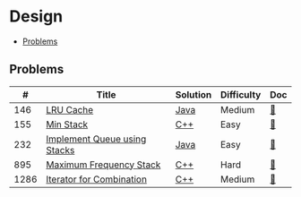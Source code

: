 # Design

- [Problems](#problems)

## Problems

| #   | Title | Solution | Difficulty | Doc |
| --- | ----- | -------- | ---------- | --- |
| 146 | [LRU Cache](https://leetcode.com/problems/lru-cache/) | [Java](../../code/java/146.java) | Medium | [📃](../../docs/146.%20LRU%20Cache.md) |
| 155 | [Min Stack](https://leetcode.com/problems/min-stack/) | [C++](../../code/cpp/155.cpp) | Easy | [📃](../../docs/155.%20Min%20Stack.md) |
| 232 | [Implement Queue using Stacks](https://leetcode.com/problems/implement-queue-using-stacks/) | [Java](../../code/java/232.java) | Easy | [📃](../../docs/232.%20Implement%20Queue%20using%20Stacks.md) |
| 895 | [Maximum Frequency Stack](https://leetcode.com/problems/maximum-frequency-stack/) | [C++](../../code/cpp/895.cpp) | Hard | [📃](../../docs/895.%20Maximum%20Frequency%20Stack.md) |
| 1286 | [Iterator for Combination](https://leetcode.com/problems/iterator-for-combination/) | [C++](../../code/cpp/1286.cpp) | Medium | [📃](../../docs/1286.%20Iterator%20for%20Combination.md) |
